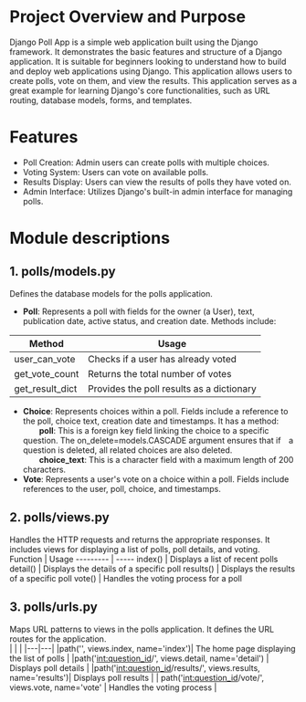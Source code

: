 # Project Overview and Purpose
Django Poll App is a simple web application built using the Django framework. It demonstrates the basic features and structure of a Django application. It is suitable for beginners looking to understand how to build and deploy web applications using Django. This application allows users to create polls, vote on them, and view the results. This application serves as a great example for learning Django's core functionalities, such as URL routing, database models, forms, and templates.
# Features
- Poll Creation: Admin users can create polls with multiple choices.
- Voting System: Users can vote on available polls.
- Results Display: Users can view the results of polls they have voted on.
- Admin Interface: Utilizes Django's built-in admin interface for managing polls.
# Module descriptions

## 1. polls/models.py
Defines the database models for the polls application.
- **Poll**: Represents a poll with fields for the owner (a User), text, publication date, active status, and creation date. Methods include: <br>

Method  | Usage
------- | -----
user_can_vote  | Checks if a user has already voted
get_vote_count  | Returns the total number of votes
get_result_dict  | Provides the poll results as a dictionary

- **Choice**: Represents choices within a poll. Fields include a reference to the poll, choice text, creation date and timestamps. It has a method:<br>
  **poll**: This is a foreign key field linking the choice to a specific question. The on_delete=models.CASCADE argument ensures that if a question is deleted, all related choices are also deleted.<br>
  **choice_text**: This is a character field with a maximum length of 200 characters.
  <br>
- **Vote**: Represents a user's vote on a choice within a poll. Fields include references to the user, poll, choice, and timestamps.

## 2. polls/views.py
Handles the HTTP requests and returns the appropriate responses. It includes views for displaying a list of polls, poll details, and voting.<br>
Function  | Usage
--------- | -----
index()  | Displays a list of recent polls
detail()  | Displays the details of a specific poll
results()  | Displays the results of a specific poll
vote()  | Handles the voting process for a poll

## 3. polls/urls.py
Maps URL patterns to views in the polls application. It defines the URL routes for the application.<br>
|   |   |
|---|---|
|path('', views.index, name='index')| The home page displaying the list of polls |
|path('<int:question_id>/', views.detail, name='detail') | Displays poll details |
|path('<int:question_id>/results/', views.results, name='results')| Displays poll results |
| path('<int:question_id>/vote/', views.vote, name='vote' | Handles the voting process |
